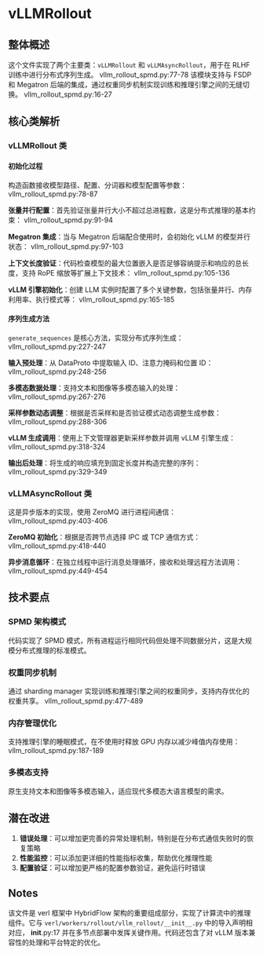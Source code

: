 # vLLMRollout

## 整体概述

这个文件实现了两个主要类：`vLLMRollout` 和 `vLLMAsyncRollout`，用于在 RLHF 训练中进行分布式序列生成。 vllm_rollout_spmd.py:77-78 该模块支持与 FSDP 和 Megatron 后端的集成，通过权重同步机制实现训练和推理引擎之间的无缝切换。 vllm_rollout_spmd.py:16-27

## 核心类解析

### vLLMRollout 类

#### 初始化过程

构造函数接收模型路径、配置、分词器和模型配置等参数： vllm_rollout_spmd.py:78-87

**张量并行配置**：首先验证张量并行大小不超过总进程数，这是分布式推理的基本约束： vllm_rollout_spmd.py:91-94

**Megatron 集成**：当与 Megatron 后端配合使用时，会初始化 vLLM 的模型并行状态： vllm_rollout_spmd.py:97-103

**上下文长度验证**：代码检查模型的最大位置嵌入是否足够容纳提示和响应的总长度，支持 RoPE 缩放等扩展上下文技术： vllm_rollout_spmd.py:105-136

**vLLM 引擎初始化**：创建 LLM 实例时配置了多个关键参数，包括张量并行、内存利用率、执行模式等： vllm_rollout_spmd.py:165-185

#### 序列生成方法

`generate_sequences` 是核心方法，实现分布式序列生成： vllm_rollout_spmd.py:227-247

**输入预处理**：从 DataProto 中提取输入 ID、注意力掩码和位置 ID： vllm_rollout_spmd.py:248-256

**多模态数据处理**：支持文本和图像等多模态输入的处理： vllm_rollout_spmd.py:267-276

**采样参数动态调整**：根据是否采样和是否验证模式动态调整生成参数： vllm_rollout_spmd.py:288-306

**vLLM 生成调用**：使用上下文管理器更新采样参数并调用 vLLM 引擎生成： vllm_rollout_spmd.py:318-324

**输出后处理**：将生成的响应填充到固定长度并构造完整的序列： vllm_rollout_spmd.py:329-349

### vLLMAsyncRollout 类

这是异步版本的实现，使用 ZeroMQ 进行进程间通信： vllm_rollout_spmd.py:403-406

**ZeroMQ 初始化**：根据是否跨节点选择 IPC 或 TCP 通信方式： vllm_rollout_spmd.py:418-440

**异步消息循环**：在独立线程中运行消息处理循环，接收和处理远程方法调用： vllm_rollout_spmd.py:449-454

## 技术要点

### SPMD 架构模式

代码实现了 SPMD 模式，所有进程运行相同代码但处理不同数据分片，这是大规模分布式推理的标准模式。

### 权重同步机制

通过 sharding manager 实现训练和推理引擎之间的权重同步，支持内存优化的权重共享。 vllm_rollout_spmd.py:477-489

### 内存管理优化

支持推理引擎的睡眠模式，在不使用时释放 GPU 内存以减少峰值内存使用： vllm_rollout_spmd.py:187-189

### 多模态支持

原生支持文本和图像等多模态输入，适应现代多模态大语言模型的需求。

## 潜在改进

1. **错误处理**：可以增加更完善的异常处理机制，特别是在分布式通信失败时的恢复策略
2. **性能监控**：可以添加更详细的性能指标收集，帮助优化推理性能
3. **配置验证**：可以增加更严格的配置参数验证，避免运行时错误

## Notes

该文件是 verl 框架中 HybridFlow 架构的重要组成部分，实现了计算流中的推理组件。它与 `verl/workers/rollout/vllm_rollout/__init__.py` 中的导入声明相对应， __init__.py:17 并在多节点部署中发挥关键作用。代码还包含了对 vLLM 版本兼容性的处理和平台特定的优化。
